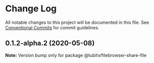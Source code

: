 # Change Log

All notable changes to this project will be documented in this file.
See [Conventional Commits](https://conventionalcommits.org) for commit guidelines.

## 0.1.2-alpha.2 (2020-05-08)

**Note:** Version bump only for package @tubitv/filebrowser-share-file
